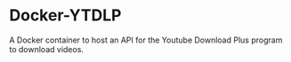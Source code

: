 # Docker-YTDLP
A Docker container to host an API for the Youtube Download Plus program to download videos.
